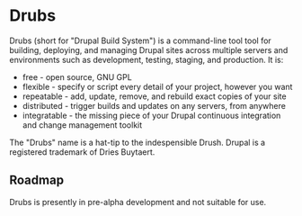 # Drubs

Drubs (short for "Drupal Build System") is a command-line tool tool for
building, deploying, and managing Drupal sites across multiple servers and
environments such as development, testing, staging, and production.  It is:

* free - open source, GNU GPL
* flexible - specify or script every detail of your project, however you want
* repeatable - add, update, remove, and rebuild exact copies of your site
* distributed - trigger builds and updates on any servers, from anywhere
* integratable - the missing piece of your Drupal continuous integration and
  change management toolkit

The "Drubs" name is a hat-tip to the indespensible Drush.  Drupal is a
registered trademark of Dries Buytaert.

## Roadmap

Drubs is presently in pre-alpha development and not suitable for use.
